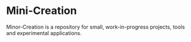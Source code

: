 # Mini-Creation
Minor-Creation is a repository for small, work-in-progress projects, tools and experimental applications.
